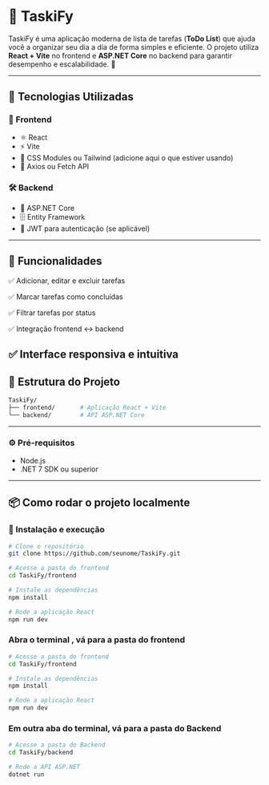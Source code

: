 # 📝 TaskiFy

TaskiFy é uma aplicação moderna de lista de tarefas (**ToDo List**) que ajuda você a organizar seu dia a dia de forma simples e eficiente. O projeto utiliza **React + Vite** no frontend e **ASP.NET Core** no backend para garantir desempenho e escalabilidade. 🚀

---

## 🧪 Tecnologias Utilizadas

### 🔮 Frontend

- ⚛️ React
- ⚡ Vite
- 💅 CSS Modules ou Tailwind (adicione aqui o que estiver usando)
- 🔁 Axios ou Fetch API

### 🛠️ Backend

- 🧱 ASP.NET Core
- 🗄️ Entity Framework
- 🔐 JWT para autenticação (se aplicável)

---

## 🎯 Funcionalidades
✅ Adicionar, editar e excluir tarefas

✅ Marcar tarefas como concluídas

✅ Filtrar tarefas por status

✅ Integração frontend ↔️ backend

✅ Interface responsiva e intuitiva
---
## 📂 Estrutura do Projeto
```bash
TaskiFy/
├── frontend/       # Aplicação React + Vite
└── backend/        # API ASP.NET Core
```

---

### ⚙️ Pré-requisitos

- Node.js
- .NET 7 SDK ou superior
  
---

## 📦 Como rodar o projeto localmente

### 🚀 Instalação e execução
```bash
# Clone o repositório
git clone https://github.com/seunome/TaskiFy.git

# Acesse a pasta do frontend
cd TaskiFy/frontend

# Instale as dependências
npm install

# Rode a aplicação React
npm run dev
```

### Abra o terminal , vá para a pasta do frontend
```bash
# Acesse a pasta do frontend
cd TaskiFy/frontend

# Instale as dependências
npm install

# Rode a aplicação React
npm run dev
```

### Em outra aba do terminal, vá para a pasta do Backend
```bash
# Acesse a pasta do Backend
cd TaskiFy/backend

# Rode a API ASP.NET
dotnet run
```



